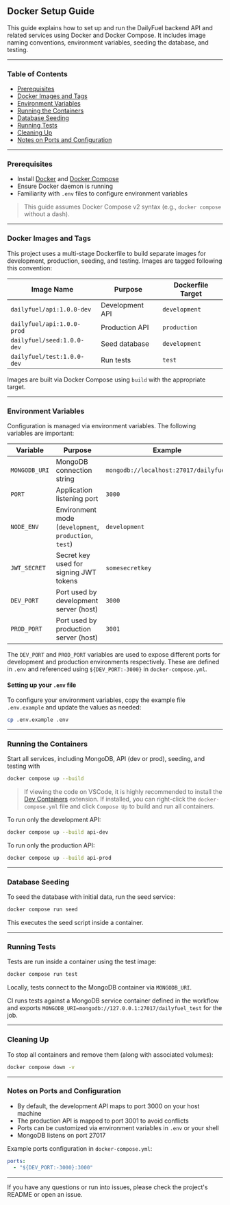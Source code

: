 ## Docker Setup Guide

This guide explains how to set up and run the DailyFuel backend API and related services using Docker and Docker Compose. It includes image naming conventions, environment variables, seeding the database, and testing.

---

### Table of Contents

- [Prerequisites](#prerequisites)
- [Docker Images and Tags](#docker-images-and-tags)
- [Environment Variables](#environment-variables)
- [Running the Containers](#running-the-containers)
- [Database Seeding](#database-seeding)
- [Running Tests](#running-tests)
- [Cleaning Up](#cleaning-up)
- [Notes on Ports and Configuration](#notes-on-ports-and-configuration)

---

### Prerequisites

- Install [Docker](https://docs.docker.com/get-docker/) and [Docker Compose](https://docs.docker.com/compose/install/)
- Ensure Docker daemon is running
- Familiarity with `.env` files to configure environment variables

> This guide assumes Docker Compose v2 syntax (e.g., `docker compose` without a dash).

---

### Docker Images and Tags

This project uses a multi-stage Dockerfile to build separate images for development, production, seeding, and testing. Images are tagged following this convention:

| Image Name                     | Purpose           | Dockerfile Target |
|--------------------------------|-------------------|-------------------|
| `dailyfuel/api:1.0.0-dev`      | Development API   | `development`     |
| `dailyfuel/api:1.0.0-prod`     | Production API    | `production`      |
| `dailyfuel/seed:1.0.0-dev`     | Seed database     | `development`     |
| `dailyfuel/test:1.0.0-dev`     | Run tests         | `test`            |

Images are built via Docker Compose using `build` with the appropriate target.

---

### Environment Variables

Configuration is managed via environment variables. The following variables are important:

| Variable       | Purpose                                                     | Example                                     |
|----------------|-------------------------------------------------------------|---------------------------------------------|
| `MONGODB_URI`  | MongoDB connection string                                   | `mongodb://localhost:27017/dailyfuel`       |
| `PORT`         | Application listening port                                  | `3000`                                      |
| `NODE_ENV`     | Environment mode (`development`, `production`, `test`)      | `development`                               |
| `JWT_SECRET`   | Secret key used for signing JWT tokens                      | `somesecretkey`                             |
| `DEV_PORT`     | Port used by development server (host)                      | `3000`                                      |
| `PROD_PORT`    | Port used by production server (host)                       | `3001`                                      |

The `DEV_PORT` and `PROD_PORT` variables are used to expose different ports for development and production environments respectively. These are defined in `.env` and referenced using `${DEV_PORT:-3000}` in `docker-compose.yml`.

#### Setting up your `.env` file

To configure your environment variables, copy the example file `.env.example` and update the values as needed:

```bash
cp .env.example .env
```

---

### Running the Containers

Start all services, including MongoDB, API (dev or prod), seeding, and testing with

```bash
docker compose up --build
```

> If viewing the code on VSCode, it is highly recommended to install the [Dev Containers](https://marketplace.visualstudio.com/items?itemName=ms-vscode-remote.remote-containers) extension. If installed, you can right-click the `docker-compose.yml` file and click `Compose Up` to build and run all containers.

To run only the development API:

```bash
docker compose up --build api-dev
```

To run only the production API:

```bash
docker compose up --build api-prod
```

---

### Database Seeding

To seed the database with initial data, run the seed service:

```bash
docker compose run seed
```

This executes the seed script inside a container.

---

### Running Tests

Tests are run inside a container using the test image:

```bash
docker compose run test
```

Locally, tests connect to the MongoDB container via `MONGODB_URI`.

CI runs tests against a MongoDB service container defined in the workflow and exports `MONGODB_URI=mongodb://127.0.0.1:27017/dailyfuel_test` for the job.

---

### Cleaning Up

To stop all containers and remove them (along with associated volumes):

```bash
docker compose down -v
```

---

### Notes on Ports and Configuration

- By default, the development API maps to port 3000 on your host machine
- The production API is mapped to port 3001 to avoid conflicts
- Ports can be customized via environment variables in `.env` or your shell
- MongoDB listens on port 27017

Example ports configuration in `docker-compose.yml`:

```yaml
ports:
  - "${DEV_PORT:-3000}:3000"
```

---

If you have any questions or run into issues, please check the project's README or open an issue.


